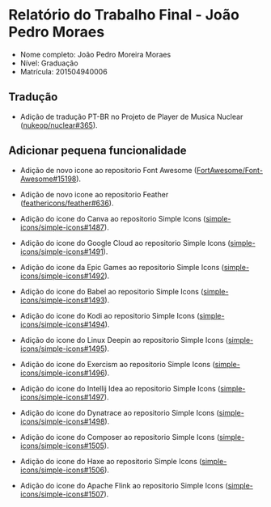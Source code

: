 # Relatório do Trabalho Final - João Pedro Moraes

 * Nome completo: João Pedro Moreira Moraes
* Nível: Graduação
* Matrícula: 201504940006

## Tradução
* Adição de tradução PT-BR no Projeto de Player de Musica Nuclear ([nukeop/nuclear#365](https://github.com/nukeop/nuclear/pull/365)).

 ## Adicionar pequena funcionalidade

* Adição de novo icone ao repositorio Font Awesome ([FortAwesome/Font-Awesome#15198](https://github.com/FortAwesome/Font-Awesome/pull/15198)).

* Adição de novo icone ao repositorio Feather ([feathericons/feather#636](https://github.com/feathericons/feather/pull/636)).

* Adição do icone do Canva ao repositorio Simple Icons ([simple-icons/simple-icons#1487](https://github.com/simple-icons/simple-icons/pull/1487)).

* Adição do icone do Google Cloud ao repositorio Simple Icons ([simple-icons/simple-icons#1491](https://github.com/simple-icons/simple-icons/pull/1491)).

* Adição do icone da Epic Games ao repositorio Simple Icons ([simple-icons/simple-icons#1492](https://github.com/simple-icons/simple-icons/pull/1492)).

* Adição do icone do Babel ao repositorio Simple Icons ([simple-icons/simple-icons#1493](https://github.com/simple-icons/simple-icons/pull/1493)).

* Adição do icone do Kodi ao repositorio Simple Icons ([simple-icons/simple-icons#1494](https://github.com/simple-icons/simple-icons/pull/1494)).

* Adição do icone do Linux Deepin ao repositorio Simple Icons ([simple-icons/simple-icons#1495](https://github.com/simple-icons/simple-icons/pull/1495)).

* Adição do icone do Exercism ao repositorio Simple Icons ([simple-icons/simple-icons#1496](https://github.com/simple-icons/simple-icons/pull/1496)).

* Adição do icone do Intellij Idea ao repositorio Simple Icons ([simple-icons/simple-icons#1497](https://github.com/simple-icons/simple-icons/pull/1497)).

* Adição do icone do Dynatrace ao repositorio Simple Icons ([simple-icons/simple-icons#1498](https://github.com/simple-icons/simple-icons/pull/1498)).

* Adição do icone do Composer ao repositorio Simple Icons ([simple-icons/simple-icons#1505](https://github.com/simple-icons/simple-icons/pull/1505)).

* Adição do icone do Haxe ao repositorio Simple Icons ([simple-icons/simple-icons#1506](https://github.com/simple-icons/simple-icons/pull/1506)).

* Adição do icone do Apache Flink ao repositorio Simple Icons ([simple-icons/simple-icons#1507](https://github.com/simple-icons/simple-icons/pull/1507)).
